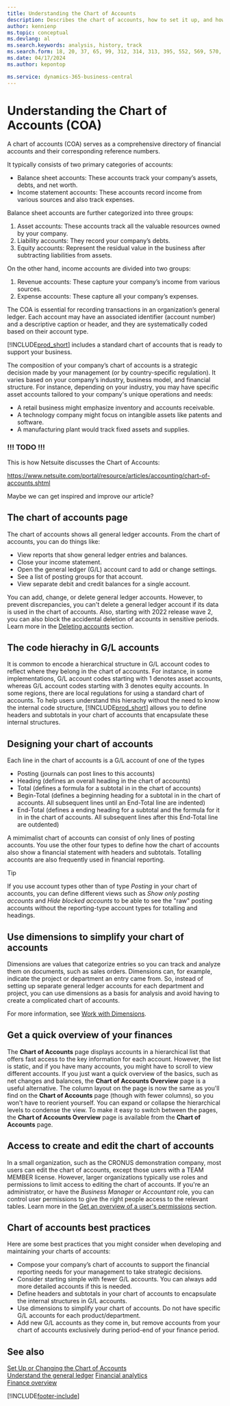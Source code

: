 ```yaml
---
title: Understanding the Chart of Accounts
description: Describes the chart of accounts, how to set it up, and how to use it.
author: kennienp
ms.topic: conceptual
ms.devlang: al
ms.search.keywords: analysis, history, track
ms.search.form: 18, 20, 37, 65, 99, 312, 314, 313, 395, 552, 569, 570, 634, 790, 791, 1158
ms.date: 04/17/2024
ms.author: kepontop

ms.service: dynamics-365-business-central
---
```


# Understanding the Chart of Accounts (COA)

A chart of accounts (COA) serves as a comprehensive directory of financial accounts and their corresponding reference numbers. 

It typically consists of two primary categories of accounts:

- Balance sheet accounts: These accounts track your company’s assets, debts, and net worth. 
- Income statement accounts: These accounts record income from various sources and also track expenses.

Balance sheet accounts are further categorized into three groups:

1. Asset accounts: These accounts track all the valuable resources owned by your company.
1. Liability accounts: They record your company’s debts.
1. Equity accounts: Represent the residual value in the business after subtracting liabilities from assets.

On the other hand, income accounts are divided into two groups:

1. Revenue accounts: These capture your company’s income from various sources.
1. Expense accounts: These capture all your company’s expenses.

The COA is essential for recording transactions in an organization’s general ledger. Each account may have an associated identifier (account number) and a descriptive caption or header, and they are systematically coded based on their account type.

[!INCLUDE[prod_short](includes/prod_short.md)] includes a standard chart of accounts that is ready to support your business.

The composition of your company’s chart of accounts is a strategic decision made by your management (or by country-specific regulation). It varies based on your company’s industry, business model, and financial structure. For instance, depending on your industry, you may have specific asset accounts tailored to your company's unique operations and needs:

* A retail business might emphasize inventory and accounts receivable.
* A technology company might focus on intangible assets like patents and software.
* A manufacturing plant would track fixed assets and supplies.



### !!! TODO !!!

This is how Netsuite discusses the Chart of Accounts:

https://www.netsuite.com/portal/resource/articles/accounting/chart-of-accounts.shtml

Maybe we can get inspired and improve our article?


## The chart of accounts page

The chart of accounts shows all general ledger accounts. From the chart of accounts, you can do things like:  

* View reports that show general ledger entries and balances.  
* Close your income statement.  
* Open the general ledger (G/L) account card to add or change settings.  
* See a list of posting groups for that account.
* View separate debit and credit balances for a single account.

You can add, change, or delete general ledger accounts. However, to prevent discrepancies, you can't delete a general ledger account if its data is used in the chart of accounts. Also, starting with 2022 release wave 2, you can also block the accidental deletion of accounts in sensitive periods. Learn more in the [Deleting accounts](finance-setup-chart-accounts.md#delete-accounts) section.  


## The code hierachy in G/L accounts

It is common to encode a hierarchical structure in G/L account codes to reflect where they belong in the chart of accounts. For instance, in some implementations, G/L account codes starting with 1 denotes asset accounts, whereas G/L account codes starting with 3 denotes equity accounts. In some regions, there are local regulations for using a standard chart of accounts. To help users understand this hierachy without the need to know the internal code structure, [!INCLUDE[prod_short](includes/prod_short.md)] allows you to define headers and subtotals in your chart of accounts that encapsulate these internal structures.


## Designing your chart of accounts

Each line in the chart of accounts is a G/L account of one of the types
* Posting (journals can post lines to this accounts)
* Heading (defines an overall heading in the chart of accounts)
* Total (defines a formula for a subtotal in in the chart of accounts)
* Begin-Total (defines a beginning heading for a subtotal in in the chart of accounts. All subsequent lines until an End-Total line are indented)
* End-Total (defines a ending heading for a subtotal and the formula for it in in the chart of accounts. All subsequent lines after this End-Total line are outdented)

A mimimalist chart of accounts can consist of only lines of posting accounts. You use the other four types to define how the chart of accounts also show a financial statement with headers and subtotals. Totalling accounts are also frequently used in financial reporting. 

> [!TIP]
> If you use account types other than of type *Posting* in your chart of accounts, you can define different views such as *Show only posting accounts* and *Hide blocked accounts* to be able to see the "raw" posting accounts without the reporting-type account types for totalling and headings.


## Use dimensions to simplify your chart of accounts

Dimensions are values that categorize entries so you can track and analyze them on documents, such as sales orders. Dimensions can, for example, indicate the project or department an entry came from. So, instead of setting up separate general ledger accounts for each department and project, you can use dimensions as a basis for analysis and avoid having to create a complicated chart of accounts. 

For more information, see [Work with Dimensions](business-central/finance-dimensions.md).


## Get a quick overview of your finances

The **Chart of Accounts** page displays accounts in a hierarchical list that offers fast access to the key information for each account. However, the list is static, and if you have many accounts, you might have to scroll to view different accounts. If you just want a quick overview of the basics, such as net changes and balances, the **Chart of Accounts Overview** page is a useful alternative. The column layout on the page is now the same as you'll find on the **Chart of Accounts** page (though with fewer columns), so you won't have to reorient yourself. You can expand or collapse the hierarchical levels to condense the view. To make it easy to switch between the pages, the **Chart of Accounts Overview** page is available from the **Chart of Accounts** page.


## Access to create and edit the chart of accounts

In a small organization, such as the CRONUS demonstration company, most users can edit the chart of accounts, except those users with a TEAM MEMBER license. However, larger organizations typically use roles and permissions to limit access to editing the chart of accounts. If you're an administrator, or have the *Business Manager* or *Accountant* role, you can control user permissions to give the right people access to the relevant tables. Learn more in the [Get an overview of a user's permissions](ui-define-granular-permissions.md#get-an-overview-of-a-users-permissions) section.  


<!-- ## Standard chart of accounts in different regions
Uncomment when we have more examples added to our localization documentation

Some regions have defined standards for the chart of accounts structure you should use in your company. 

Here are some examples of such standards that have been implemented in localized versions of [!INCLUDE[prod_short](includes/prod_short.md)]:

* [Standard chart of accounts in Denmark](localfunctionality/denmark/how-to-set-up-standard-coa.md)
-->


## Chart of accounts best practices

Here are some best practices that you might consider when developing and maintaining your charts of accounts:

* Compose your company’s chart of accounts to support the financial reporting needs for your management to take strategic decisions.
* Consider starting simple with fewer G/L accounts. You can always add more detailed accounts if this is needed.
* Define headers and subtotals in your chart of accounts to encapsulate the internal structures in G/L accounts.
* Use dimensions to simplify your chart of accounts. Do not have specific G/L accounts for each product/department.
* Add new G/L accounts as they come in, but remove accounts from your chart of accounts exclusively during period-end of your finance period. 


## See also

[Set Up or Changing the Chart of Accounts](finance-setup-chart-accounts.md)  
[Understand the general ledger](finance-general-ledger.md)
[Financial analytics](bi.md)  
[Finance overview](finance.md)  

[!INCLUDE[footer-include](includes/footer-banner.md)]
